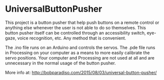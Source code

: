 # UniversalButtonPusher

This project is a button pusher that help push buttons on a remote control or anything else whenever the user is not able to do so themselves. This button pusher itself can be controlled through an accessibility switch, eye-gaze, voice recognition, etc. Any method that is convenient.

The .ino file runs on an Arduino and controls the servos.
The .pde file runs in Processing on your computer as a means to more easily calibrate the servo positions. Your computer and Processing are not used at all and are unnecessary in the normal usage of the button pusher.

More info at: http://bobparadiso.com/2015/08/03/universal-button-pusher/
